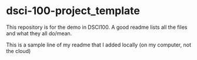 # dsci-100-project_template

This repository is for the demo in DSCI100. A good readme lists all the files and what they all do/mean.

This is a sample line of my readme that I added locally (on my computer, not the cloud)